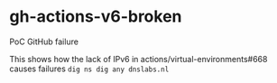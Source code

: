 # gh-actions-v6-broken
PoC GitHub failure

This shows how the lack of IPv6 in actions/virtual-environments#668 causes failures
`dig ns dig any dnslabs.nl`
